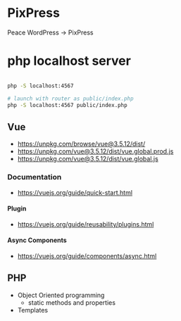 # PixPress

Peace WordPress -> PixPress

# php localhost server

```bash

php -S localhost:4567

# launch with router as public/index.php
php -S localhost:4567 public/index.php

```

## Vue

* https://unpkg.com/browse/vue@3.5.12/dist/
* https://unpkg.com/vue@3.5.12/dist/vue.global.prod.js
* https://unpkg.com/vue@3.5.12/dist/vue.global.js

### Documentation

* https://vuejs.org/guide/quick-start.html

#### Plugin

* https://vuejs.org/guide/reusability/plugins.html

#### Async Components

* https://vuejs.org/guide/components/async.html

## PHP

* Object Oriented programming
  * static methods and properties
* Templates
